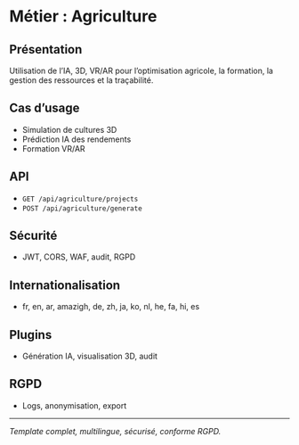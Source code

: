 # Métier : Agriculture

## Présentation
Utilisation de l’IA, 3D, VR/AR pour l’optimisation agricole, la formation, la gestion des ressources et la traçabilité.

## Cas d’usage
- Simulation de cultures 3D
- Prédiction IA des rendements
- Formation VR/AR

## API
- `GET /api/agriculture/projects`
- `POST /api/agriculture/generate`

## Sécurité
- JWT, CORS, WAF, audit, RGPD

## Internationalisation
- fr, en, ar, amazigh, de, zh, ja, ko, nl, he, fa, hi, es

## Plugins
- Génération IA, visualisation 3D, audit

## RGPD
- Logs, anonymisation, export

---
*Template complet, multilingue, sécurisé, conforme RGPD.*
